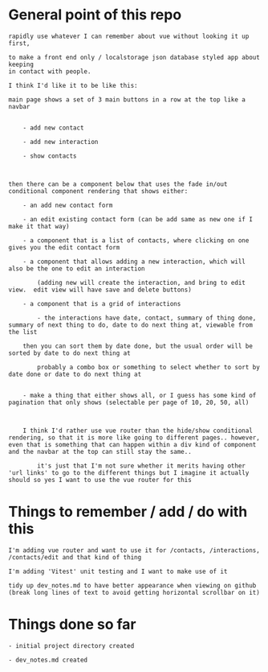 # General point of this repo

    rapidly use whatever I can remember about vue without looking it up first,

    to make a front end only / localstorage json database styled app about keeping
    in contact with people.

    I think I'd like it to be like this:

    main page shows a set of 3 main buttons in a row at the top like a navbar


    	- add new contact

    	- add new interaction

    	- show contacts



    then there can be a component below that uses the fade in/out conditional component rendering that shows either:

    	- an add new contact form

    	- an edit existing contact form (can be add same as new one if I make it that way)

    	- a component that is a list of contacts, where clicking on one gives you the edit contact form

        - a component that allows adding a new interaction, which will also be the one to edit an interaction

            (adding new will create the interaction, and bring to edit view.  edit view will have save and delete buttons)

    	- a component that is a grid of interactions

    		- the interactions have date, contact, summary of thing done, summary of next thing to do, date to do next thing at, viewable from the list

    	then you can sort them by date done, but the usual order will be sorted by date to do next thing at

    		probably a combo box or something to select whether to sort by date done or date to do next thing at


    	- make a thing that either shows all, or I guess has some kind of pagination that only shows (selectable per page of 10, 20, 50, all)



    	I think I'd rather use vue router than the hide/show conditional rendering, so that it is more like going to different pages.. however, even that is something that can happen within a div kind of component and the navbar at the top can still stay the same..

    		it's just that I'm not sure whether it merits having other 'url links' to go to the different things but I imagine it actually should so yes I want to use the vue router for this

# Things to remember / add / do with this

    I'm adding vue router and want to use it for /contacts, /interactions, /contacts/edit and that kind of thing

    I'm adding 'Vitest' unit testing and I want to make use of it

    tidy up dev_notes.md to have better appearance when viewing on github
    (break long lines of text to avoid getting horizontal scrollbar on it)

# Things done so far

    - initial project directory created

    - dev_notes.md created
